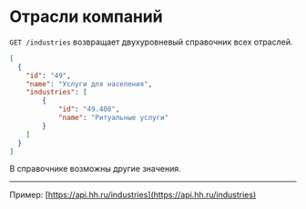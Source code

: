 # Отрасли компаний

`GET /industries` возвращает двухуровневый справочник всех отраслей. 

```json
[
  {
    "id": "49",
    "name": "Услуги для населения",
    "industries": [
        {
            "id": "49.408",
            "name": "Ритуальные услуги"
        }
    ]
  }
]
```

В справочнике возможны другие значения.

----

Пример: [https://api.hh.ru/industries](https://api.hh.ru/industries)

